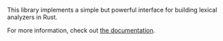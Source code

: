 This library implements a simple but powerful interface for building lexical analyzers in Rust.

For more information, check out [the documentation](https://docs.rs/tokenate).
